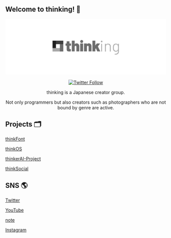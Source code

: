 ## Welcome to thinking! 👋

![thinkingのロゴ](https://raw.githubusercontent.com/thinking-grp/.github/main/img/header.jpg)

<div align="center">
  <a href="https://twitter.com/intent/follow?screen_name=thinking_grp" target="_blank" rel="noopener noreferrer">
    <img alt="Twitter Follow" src="https://img.shields.io/twitter/follow/thinking_grp?style=social">
  </a>
</div>

<div align="center">
  <p>thinking is a Japanese creator group.</p>
  <p>Not only programmers but also creators such as photographers who are not bound by genre are active.</p>
</div>

## Projects 🗂️

[thinkFont](https://www.thinking-grp.org/project/thinkfont)

[thinkOS](https://www.thinking-grp.org/project/thinkos)

[thinkerAI-Project](https://www.thinking-grp.org/project/thinkerAI)

[thinkSocial](https://www.thinking-grp.org/project/thinkingsns)

## SNS 🌎

[Twitter](https://twitter.com/thinking_grp)

[YouTube](https://www.youtube.com/@thinking_grp)

[note](https://note.com/thinking_grp)

[Instagram](https://www.instagram.com/thinking_grp)
